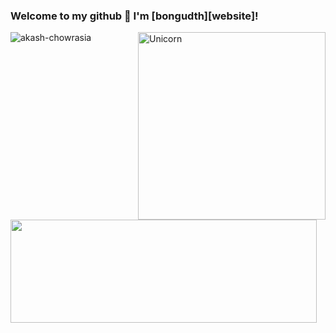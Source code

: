 ### Welcome to my github 🌸 I'm [bongudth][website]!

<img align="right" width=300px alt="Unicorn" src="https://media.giphy.com/media/3ohs4BSacFKI7A717y/giphy.gif" />

<img align="left" src="https://github-readme-stats.vercel.app/api/top-langs?username=bongudth&show_icons=true&locale=en&layout=compact" alt="akash-chowrasia" />

<img align="left" width="490" height="165" src="https://github-readme-stats.vercel.app/api?username=bongudth&show_icons=true&hide_border=false&line_height=20&title_color=f69673&icon_color=E2A7A2&show_owner=true"/>
